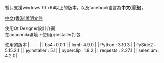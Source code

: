 暫只支援windows 10 x64以上的版本，以及facebook語言為<b>中文(香港)</b>。

[中文(香港)說明文件](https://github.com/ffirsttname/Facebook_group_auto_poster/blob/main/%E4%B8%AD%E6%96%87(%E9%A6%99%E6%B8%AF)%E8%AA%AA%E6%98%8E%E6%96%87%E4%BB%B6.md)

使用Qt Designer設計介面</br>
在anaconda環境下使用pyinstaller打包

使用的版本
|  ---- |
| bs4 : 0.0.1 |
| lxml : 4.9.0 |
| Python : 3.10.3 |
| PySide2 : 5.15.2.1 |
| pyinstaller : 5.1 |
| pyperclip : 1.8.2 |
| requests : 2.27.1 |
| selenium : 4.2.0|
